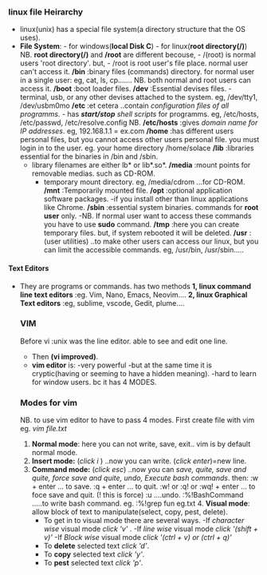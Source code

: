 ### linux file Heirarchy
- linux(unix) has a special file system(a directory structure that the OS uses).
- **File System**:
      - for windows(**local Disk C**)
      - for linux(**root directory(/)**)
NB. **root directory(/)** and **/root** are different becouse,
      - /(root) is normal users 'root directory'. but,
      - /root is root user's file place. normal user can't access it.
   **/bin** :binary files (commands) directory. for normal user in a single user:
         eg, cat, ls, cp.......   NB. both normal and root users can access it.
  **/boot** :boot loader files.
  **/dev** :Essential devises files.
      - terminal, usb, or any other devises attached to the system. 
        eg, /dev/tty1,  /dev/usbm0mo
  **/etc** :et cetera ..contain *configuration files of all programms.*
      - has ***start/stop** shell scripts* for programms.
           eg, /etc/hosts, /etc/passwd, /etc/resolve.config
      NB. **/etc/hosts** :gives *domain name for IP addresses*.
             eg, 192.168.1.1 = ex.com
  **/home** :has different users personal files, but you cannot access other users personal file.
         you must login in to the user.
        eg. your home directory /home/solace
  **/lib** :libraries essential for the binaries in /bin and /sbin.
     - library filenames are either lb* or lib*.so*.
  **/media** :mount points for removable medias. such as CD-ROM.
        - temporary mount directory.
        eg, /media/cdrom   ...for CD-ROM.
  **/mnt** :Temporarily mounted file. 
  **/opt** :optional application software packages. 
       -if you install other than linux applications like Chrome.
   **/sbin** :essential system binaries. commands for **root user** only.
       -NB. If normal user want to access these commands you have to use **sudo** command.
  **/tmp** :here you can create temporary files. but, if system rebooted it will be deleted.
  **/usr** :(user utilities) ..to make other users can access our linux, 
      but you can limit the accessible commands.
      eg, /usr/bin,  /usr/sbin.....
#### Text Editors
- They are programs or commands. has two methods
  **1, linux command line text editors** :eg. Vim, Nano, Emacs, Neovim....
  **2, linux Graphical Text editors** :eg, sublime, vscode, Gedit, plume....

  ### VIM
    Before vi :unix was the line editor. able to see and edit one line.
    - Then **(vi improved)**.
    - **vim editor** is:
         -very powerful
         -but at the same time it is cryptic(having or seeming to have a hidden meaning).
         -hard to learn for window users. bc it has 4 MODES.
     ### Modes for vim
     NB. to use  vim editor to have to pass 4 modes.
     First create file with vim eg.  *vim file.txt*
     1. **Normal mode**: here you can not write, save, exit.. vim is by default normal mode.
     2. **Insert mode:** (*click i* ) ..now you can write. (*click enter*)=new line.
     3. **Command mode:** (*click esc*) ..now you can *save, quite, save and quite, force save and      quite, undo, Execute bash commands*. then:
         :w + enter    ... to save.
         :q + enter    ... to quit.
         :w! or :q! or :wq! + enter    ... to foce save and quit.  (! this is force)
         :u     ....undo.
         :%!BashCommand       .....to write bash command.
               eg. :%!grep fun eg.txt
       4. **Visual mode**: allow block of text to manipulate(select, copy, pest, delete).
          - To get in to visual mode there are several ways.
              -If *character wise* visual mode *click 'v'* .
              -If *line wise* visual mode  *click '(shift + v)'*
              -If *Block wise* visual mode *click '(ctrl + v) or (ctrl + q)'*
          - To **delete** selected text  *click 'd'*.
          - To **copy** selected text  *click 'y'*.
          - To **pest** selected text  *click 'p'*.